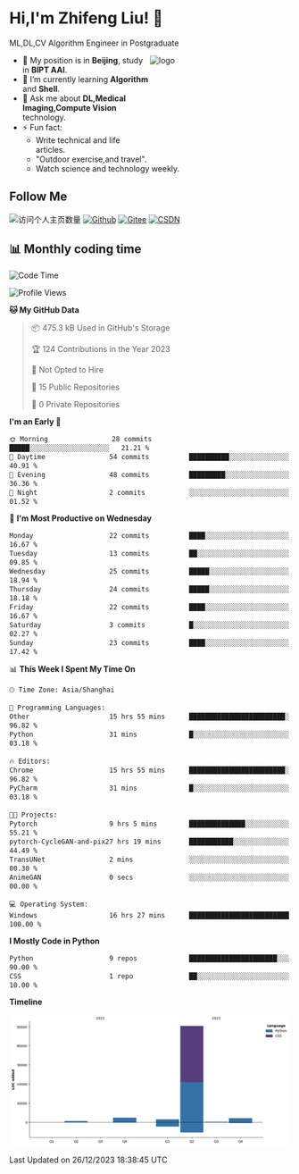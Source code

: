 <!--
**stonedada/stonedada** is a ✨ _special_ ✨ repository because its `README.md` (this file) appears on your GitHub profile.

Here are some ideas to get you started:

- 🔭 I’m currently working on ...
- 🌱 I’m currently learning ...
- 👯 I’m looking to collaborate on ...
- 🤔 I’m looking for help with ...
- 💬 Ask me about ...
- 📫 How to reach me: ...
- 😄 Pronouns: ...
- ⚡ Fun fact: ...
-->
# Hi,I'm Zhifeng Liu! 👋
ML,DL,CV Algorithm Engineer in Postgraduate

<img src="https://github-readme-stats-git-masterrstaa-rickstaa.vercel.app/api?username=stonedada&show_icons=true&count_private=true&theme=vue" alt="logo" height="160" align="right" width="50%" />

- 🔭 My position is in **Beijing**, study in **BIPT AAI**.
- 🌱 I’m currently learning **Algorithm** and **Shell**.
- 💬 Ask me about **DL,Medical Imaging,Compute Vision** technology.
- ⚡ Fun fact: 
  - Write technical and life articles.
  - "Outdoor exercise,and travel".
  - Watch science and technology weekly.

## Follow Me
![访问个人主页数量](https://komarev.com/ghpvc/?username=stonedada&color=green)
[![Github](https://img.shields.io/github/followers/stonedada?label=Github&style=social)](https://github.com/stonedada)
[![Gitee](https://img.shields.io/badge/-Gitee-EA4335?style=flat-square&logo=Gitee&logoColor=white)](https://gitee.com/liu-shitou)
[![CSDN](https://img.shields.io/badge/-CSDN-c14438?style=flat-square&logo=C&logoColor=white)](https://blog.csdn.net/weixin_43913261?type=blog)
<!--
## GitHub Infos

<img src="https://github-profile-trophy.vercel.app/?username=stonedada&theme=flat&column=7" alt="logo" height="160" align="center" style="margin: auto;" />
[![GitHub Streak](https://github-readme-streak-stats.herokuapp.com/?user=stonedada&theme=vue)](https://github.com/stonedada)

<a href="https://github.com/stonedada">
  <img src="https://github-readme-stats-git-masterrstaa-rickstaa.vercel.app/api/top-langs/?username=stonedada&layout=compact&theme=vue" />
</a>

[![Anser's wakatime stats](https://github-readme-stats.vercel.app/api/wakatime?username=stonedada&layout=compact&custom_title=Wakatime%20Stats%20(this%20week))](https://wakatime.com/@stonedada)
-->

## :bar_chart: Monthly coding time

<!--START_SECTION:waka-->
![Code Time](http://img.shields.io/badge/Code%20Time-718%20hrs%2059%20mins-blue)

![Profile Views](http://img.shields.io/badge/Profile%20Views-0-blue)

**🐱 My GitHub Data** 

> 📦 475.3 kB Used in GitHub's Storage 
 > 
> 🏆 124 Contributions in the Year 2023
 > 
> 🚫 Not Opted to Hire
 > 
> 📜 15 Public Repositories 
 > 
> 🔑 0 Private Repositories 
 > 
**I'm an Early 🐤** 

```text
🌞 Morning                28 commits          █████░░░░░░░░░░░░░░░░░░░░   21.21 % 
🌆 Daytime                54 commits          ██████████░░░░░░░░░░░░░░░   40.91 % 
🌃 Evening                48 commits          █████████░░░░░░░░░░░░░░░░   36.36 % 
🌙 Night                  2 commits           ░░░░░░░░░░░░░░░░░░░░░░░░░   01.52 % 
```
📅 **I'm Most Productive on Wednesday** 

```text
Monday                   22 commits          ████░░░░░░░░░░░░░░░░░░░░░   16.67 % 
Tuesday                  13 commits          ██░░░░░░░░░░░░░░░░░░░░░░░   09.85 % 
Wednesday                25 commits          █████░░░░░░░░░░░░░░░░░░░░   18.94 % 
Thursday                 24 commits          █████░░░░░░░░░░░░░░░░░░░░   18.18 % 
Friday                   22 commits          ████░░░░░░░░░░░░░░░░░░░░░   16.67 % 
Saturday                 3 commits           █░░░░░░░░░░░░░░░░░░░░░░░░   02.27 % 
Sunday                   23 commits          ████░░░░░░░░░░░░░░░░░░░░░   17.42 % 
```


📊 **This Week I Spent My Time On** 

```text
🕑︎ Time Zone: Asia/Shanghai

💬 Programming Languages: 
Other                    15 hrs 55 mins      ████████████████████████░   96.82 % 
Python                   31 mins             █░░░░░░░░░░░░░░░░░░░░░░░░   03.18 % 

🔥 Editors: 
Chrome                   15 hrs 55 mins      ████████████████████████░   96.82 % 
PyCharm                  31 mins             █░░░░░░░░░░░░░░░░░░░░░░░░   03.18 % 

🐱‍💻 Projects: 
Pytorch                  9 hrs 5 mins        ██████████████░░░░░░░░░░░   55.21 % 
pytorch-CycleGAN-and-pix27 hrs 19 mins       ███████████░░░░░░░░░░░░░░   44.49 % 
TransUNet                2 mins              ░░░░░░░░░░░░░░░░░░░░░░░░░   00.30 % 
AnimeGAN                 0 secs              ░░░░░░░░░░░░░░░░░░░░░░░░░   00.00 % 

💻 Operating System: 
Windows                  16 hrs 27 mins      █████████████████████████   100.00 % 
```

**I Mostly Code in Python** 

```text
Python                   9 repos             ██████████████████████░░░   90.00 % 
CSS                      1 repo              ██░░░░░░░░░░░░░░░░░░░░░░░   10.00 % 
```



**Timeline**

![Lines of Code chart](https://raw.githubusercontent.com/stonedada/stonedada/main/assets/bar_graph.png)


 Last Updated on 26/12/2023 18:38:45 UTC
<!--END_SECTION:waka-->